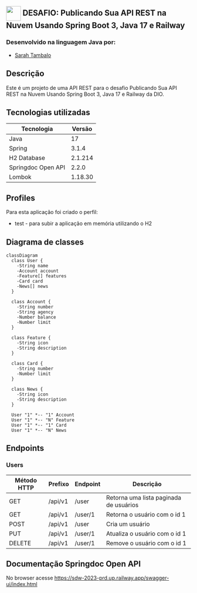 ## <img align="center" width="40px" src="https://hermes.digitalinnovation.one/assets/diome/logo-minimized.png"> DESAFIO: Publicando Sua API REST na Nuvem Usando Spring Boot 3, Java 17 e Railway

### Desenvolvido na linguagem Java por:

- [Sarah Tambalo](https://github.com/sarahtambalo)

## Descrição

Este é um projeto de uma API REST para o desafio Publicando Sua API REST na Nuvem Usando Spring Boot 3, Java 17 e Railway da DIO.

## Tecnologias utilizadas

| Tecnologia         | Versão  |
| ------------------ | ------- |
| Java               | 17      |
| Spring             | 3.1.4   |
| H2 Database        | 2.1.214 |
| Springdoc Open API | 2.2.0   |
| Lombok             | 1.18.30 |

## Profiles

Para esta aplicação foi criado o perfil:

* test - para subir a aplicação em memória utilizando o H2

## Diagrama de classes

```mermaid
classDiagram
  class User {
    -String name
    -Account account
    -Feature[] features
    -Card card
    -News[] news
  }

  class Account {
    -String number
    -String agency
    -Number balance
    -Number limit
  }

  class Feature {
    -String icon
    -String description
  }

  class Card {
    -String number
    -Number limit
  }

  class News {
    -String icon
    -String description
  }

  User "1" *-- "1" Account
  User "1" *-- "N" Feature
  User "1" *-- "1" Card
  User "1" *-- "N" News
```

## Endpoints

### Users

| Método HTTP | Prefixo | Endpoint          | Descrição                               |
| ----------- | ------- | ----------------- | --------------------------------------- |
| GET         | /api/v1 | /user             | Retorna uma lista paginada de usuários  |
| GET         | /api/v1 | /user/1           | Retorna o usuário com o id 1            |
| POST        | /api/v1 | /user             | Cria um usuário                         |
| PUT         | /api/v1 | /user/1           | Atualiza o usuário com o id 1           |
| DELETE      | /api/v1 | /user/1           | Remove o usuário com o id 1             |

## Documentação Springdoc Open API 

No browser acesse <https://sdw-2023-prd.up.railway.app/swagger-ui/index.html>